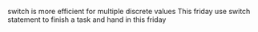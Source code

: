switch is more efficient for multiple discrete values
This friday use switch statement to finish a task
and hand in this friday
